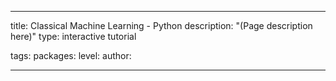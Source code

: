---

title: Classical Machine Learning - Python
description: "(Page description here)"
type: interactive tutorial

tags: 
packages: 
level: 
author: 

---